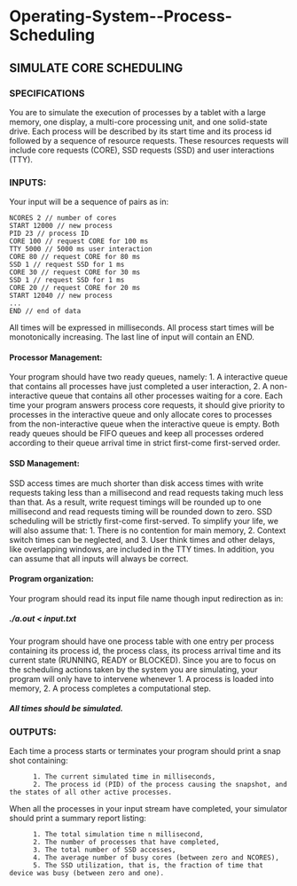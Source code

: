 # Operating-System--Process-Scheduling
## SIMULATE CORE SCHEDULING

### SPECIFICATIONS
  You are to simulate the execution of processes by a tablet with a large memory, one display, a multi-core processing unit, and one solid-state drive. Each  process will be described by its start time and its process id followed by a sequence of resource requests. These resources requests will include core requests (CORE), SSD requests (SSD) and user interactions (TTY).
  
### INPUTS:
Your input will be a sequence of pairs as in:
```
NCORES 2 // number of cores
START 12000 // new process
PID 23 // process ID
CORE 100 // request CORE for 100 ms
TTY 5000 // 5000 ms user interaction
CORE 80 // request CORE for 80 ms
SSD 1 // request SSD for 1 ms
CORE 30 // request CORE for 30 ms
SSD 1 // request SSD for 1 ms
CORE 20 // request CORE for 20 ms
START 12040 // new process
...
END // end of data
```
All times will be expressed in milliseconds. All process start times will be monotonically increasing. The last line of input will contain an END. 

#### Processor Management: 
Your program should have two ready queues, namely:
    1. A interactive queue that contains all processes have just completed a user interaction,
    2. A non-interactive queue that contains all other processes waiting for a core. Each time your program answers process core requests, it should give priority to processes in the interactive queue and only allocate cores to processes from the non-interactive queue when the interactive queue is empty.
      Both ready queues should be FIFO queues and keep all processes ordered according to their queue arrival time in strict first-come first-served order.
#### SSD Management: 
SSD access times are much shorter than disk access times with write requests taking less than a millisecond and read requests taking much less than that.
As a result, write request timings will be rounded up to one millisecond and read requests timing will be rounded down to zero. SSD scheduling will be strictly first-come first-served.
To simplify your life, we will also assume that:
      1. There is no contention for main memory,
      2. Context switch times can be neglected, and
      3. User think times and other delays, like overlapping windows, are included in the TTY times. In addition, you can assume that all inputs will always be correct.
          
#### Program organization: 
Your program should read its input file name though input redirection as in:
#####     ./a.out < input.txt
Your program should have one process table with one entry per process containing its process id, the process class, its process arrival time and its current state (RUNNING, READY or BLOCKED).
Since you are to focus on the scheduling actions taken by the system you are simulating, your program will only have to intervene whenever
      1. A process is loaded into memory,
      2. A process completes a computational step.
#####         All times should be simulated.

### OUTPUTS: 
Each time a process starts or terminates your program should print a snap shot containing:
```
      1. The current simulated time in milliseconds,
      2. The process id (PID) of the process causing the snapshot, and the states of all other active processes.
```
When all the processes in your input stream have completed, your simulator should print a summary report listing:
```
      1. The total simulation time n millisecond,
      2. The number of processes that have completed,
      3. The total number of SSD accesses,
      4. The average number of busy cores (between zero and NCORES),
      5. The SSD utilization, that is, the fraction of time that device was busy (between zero and one).
```

